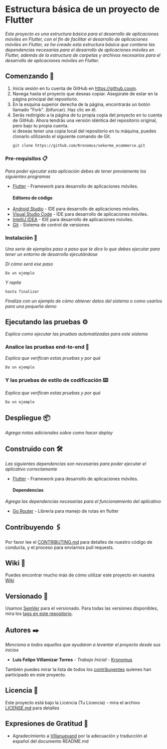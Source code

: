 # Estructura básica de un proyecto de Flutter
_Este proyecto es una estructura básica para el desarrollo de aplicaciones móviles en Flutter, 
con el fin de facilitar el desarrollo de aplicaciones móviles en Flutter, se ha creado esta estructura básica 
que contiene las dependencias necesarias para el desarrollo de aplicaciones móviles en Flutter, 
además de la estructura de carpetas y archivos necesarios para el desarrollo de aplicaciones 
móviles en Flutter._

## Comenzando 🚀

1. Inicia sesión en tu cuenta de GitHub en https://github.coom.
2. Navega hasta el proyecto que deseas copiar. Asegúrate de estar en la página principal del repositorio.
3. En la esquina superior derecha de la página, encontrarás un botón llamado "Fork". (bifurcar). Haz clic en él.
4. Serás redirigido a la página de tu propia copia del proyecto en tu cuenta de GitHub. Ahora tendrás una versión idéntica del repositorio original, pero bajo tu propia cuenta.
   <br> si deseas tener una copia local del repositorio en tu máquina, puedes clonarlo utilizando el siguiente comando de Git.
    ```
   git clone https://github.com/Kronomus/sekerme_ecommerce.git
    ```

### Pre-requisitos 📋

_Para poder ejecutar esta aplicación debes de tener previamente los siguientes programas_

* [Flutter](https://flutter.dev/docs/get-started/install) - Framework para desarrollo de aplicaciones móviles.
    #### Editores de código
* [Android Studio](https://developer.android.com/studio) - IDE para desarrollo de aplicaciones móviles.
* [Visual Studio Code](https://code.visualstudio.com/) - IDE para desarrollo de aplicaciones móviles.
* [IntelliJ IDEA](https://www.jetbrains.com/es-es/idea/) - IDE para desarrollo de aplicaciones móviles.
* [Git](https://git-scm.com/) - Sistema de control de versiones


### Instalación 🔧


_Una serie de ejemplos paso a paso que te dice lo que debes ejecutar para tener un entorno de desarrollo ejecutándose_

_Dí cómo será ese paso_

```
Da un ejemplo
```

_Y repite_

```
hasta finalizar
```

_Finaliza con un ejemplo de cómo obtener datos del sistema o como usarlos para una pequeña demo_

## Ejecutando las pruebas ⚙️

_Explica como ejecutar las pruebas automatizadas para este sistema_

### Analice las pruebas end-to-end 🔩

_Explica que verifican estas pruebas y por qué_

```
Da un ejemplo
```

### Y las pruebas de estilo de codificación ⌨️

_Explica que verifican estas pruebas y por qué_

```
Da un ejemplo
```

## Despliegue 📦

_Agrega notas adicionales sobre como hacer deploy_

## Construido con 🛠️

_Las siguientes dependencias son necesarias para poder ejecutar el aplicativo correctamente_

* [Flutter](https://flutter.dev/docs/get-started/install) - Framework para desarrollo de aplicaciones móviles.
    #### Dependencias
_Agrega las dependencias necesarias para el funcionamiento del aplicativo_
* [Go Router](https://pub.dev/packages/go_router) - Librería para manejo de rutas en flutter



## Contribuyendo 🖇️

Por favor lee el [CONTRIBUTING.md](https://gist.github.com/villanuevand/xxxxxx) para detalles de nuestro código de conducta, y el proceso para enviarnos pull requests.

## Wiki 📖

Puedes encontrar mucho más de cómo utilizar este proyecto en nuestra [Wiki](https://github.com/tu/proyecto/wiki)

## Versionado 📌

Usamos [SemVer](https://semver.org/lang/es/) para el versionado. Para todas las versiones disponibles, mira los [tags en este repositorio](https://github.com/Kronomus/estructura-node-basic.git).

## Autores ✒️

_Menciona a todos aquellos que ayudaron a levantar el proyecto desde sus inicios_

* **Luis Felipe Villamizar Torres** - *Trabajo Inicial* - [Kronomus](https://github.com/Kronomus)


También puedes mirar la lista de todos los [contribuyentes](https://github.com/your/project/contributors) quienes han participado en este proyecto.

## Licencia 📄

Este proyecto está bajo la Licencia (Tu Licencia) - mira el archivo [LICENSE.md](LICENSE.md) para detalles

## Expresiones de Gratitud 🎁

* Agradecimiento a [Villanuevand](https://github.com/Villanuevand) por la adecuación y traducción al español del documento README.md


